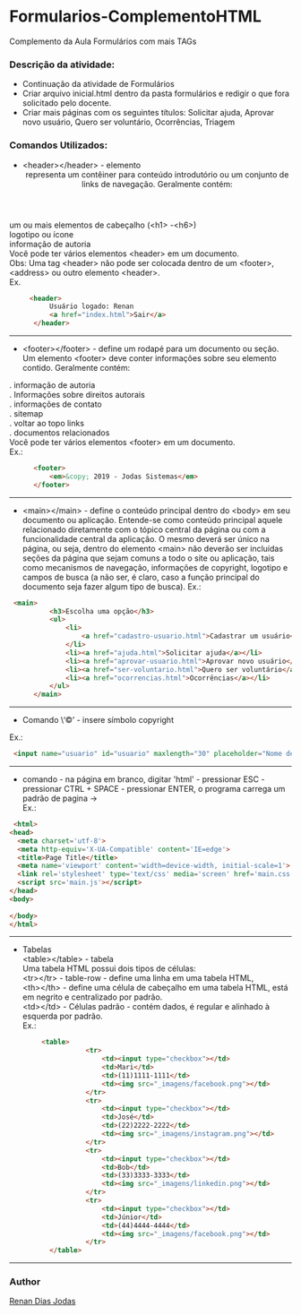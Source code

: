 # Formularios-ComplementoHTML
Complemento da Aula Formulários com mais TAGs 

### Descrição da atividade:

 - Continuação da atividade de Formulários
 - Criar arquivo inicial.html dentro da pasta formulários e redigir o que fora solicitado pelo docente.
 - Criar mais páginas com os seguintes títulos: Solicitar ajuda, Aprovar novo usuário, Quero ser voluntário, Ocorrências, Triagem 


### Comandos Utilizados:

* \<header>\</header> -  elemento <header> representa um contêiner para conteúdo introdutório ou um conjunto de links de navegação. Geralmente contém:  

um ou mais elementos de cabeçalho (\<h1> -\<h6>)  
 logotipo ou ícone  
 informação de autoria  
 Você pode ter vários elementos \<header> em um documento.  
   Obs: Uma tag \<header> não pode ser colocada dentro de um \<footer>, \<address> ou outro elemento \<header>.  
Ex. 

 ```html
      <header>
           Usuário logado: Renan
           <a href="index.html">Sair</a>
       </header>

 ```
 ---  
 * \<footer>\</footer> - define um rodapé para um documento ou seção. Um elemento \<footer> deve conter informações sobre seu elemento contido. Geralmente contém:  

. informação de autoria  
. Informações sobre direitos autorais  
. informações de contato  
. sitemap  
. voltar ao topo links  
. documentos relacionados  
Você pode ter vários elementos \<footer> em um documento.  
 Ex.:
 
 ```html
       <footer>
           <em>&copy; 2019 - Jodas Sistemas</em>
       </footer>
 ```  
 ---  
 * \<main>\</main> - define o conteúdo principal dentro do \<body> em seu documento ou aplicação. Entende-se como conteúdo principal aquele relacionado diretamente com o tópico central da página ou com a funcionalidade central da aplicação. O mesmo deverá ser único na página, ou seja, dentro do elemento \<main> não deverão ser incluídas seções da página que sejam comuns a todo o site ou aplicação, tais como mecanismos de navegação, informações de copyright, logotipo e campos de busca (a não ser, é claro,  caso a função principal do documento seja  fazer algum tipo de busca). 
 Ex.:
 
 ```html
  <main>
           <h3>Escolha uma opção</h3>
           <ul>
               <li>
                   <a href="cadastro-usuario.html">Cadastrar um usuário</a>
               </li>
               <li><a href="ajuda.html">Solicitar ajuda</a></li>
               <li><a href="aprovar-usuario.html">Aprovar novo usuário</a></li>
               <li><a href="ser-voluntario.html">Quero ser voluntário</a></li>
               <li><a href="ocorrencias.html">Ocorrências</a></li>
           </ul>
       </main>

 ```  
 ---  
 * Comando   \‘&copy;’ - insere símbolo copyright 
 
  Ex.:
 ```html
  <input name="usuario" id="usuario" maxlength="30" placeholder="Nome de usuário ou E-mail">
 ```  
 ---  
 * comando - na página em branco, digitar \'html' - pressionar ESC - pressionar CTRL + SPACE - pressionar ENTER, o programa carrega um padrão de pagina →  
 Ex.:
 
 ```html
  <html>
<head>
   <meta charset='utf-8'>
   <meta http-equiv='X-UA-Compatible' content='IE=edge'>
   <title>Page Title</title>
   <meta name='viewport' content='width=device-width, initial-scale=1'>
   <link rel='stylesheet' type='text/css' media='screen' href='main.css'>
   <script src='main.js'></script>
</head>
<body>
  
</body>
</html>

 ```  
 ---  
 * Tabelas  
\<table>\</table> - tabela  
Uma tabela HTML possui dois tipos de células:  
\<tr>\</tr> - table-row - define uma linha em uma tabela HTML,   
\<th>\</th> - define uma célula de cabeçalho em uma tabela HTML, está em negrito e centralizado por padrão.  
\<td>\</td> - Células padrão - contém dados, é regular e alinhado à esquerda por padrão.  
 Ex.:
 ```html
         <table>
                    <tr>
                        <td><input type="checkbox"></td>
                        <td>Mari</td>
                        <td>(11)1111-1111</td>
                        <td><img src="_imagens/facebook.png"></td>
                    </tr>
                    <tr>
                        <td><input type="checkbox"></td>
                        <td>José</td>
                        <td>(22)2222-2222</td>
                        <td><img src="_imagens/instagram.png"></td>
                    </tr>
                    <tr>
                        <td><input type="checkbox"></td>
                        <td>Bob</td>
                        <td>(33)3333-3333</td>
                        <td><img src="_imagens/linkedin.png"></td>
                    </tr>
                    <tr>
                        <td><input type="checkbox"></td>
                        <td>Júnior</td>
                        <td>(44)4444-4444</td>
                        <td><img src="_imagens/facebook.png"></td>
                    </tr>
           </table>

 ```  
 ---  
 ### Author
 [Renan Dias Jodas](https://br.linkedin.com/in/renanjodas)

